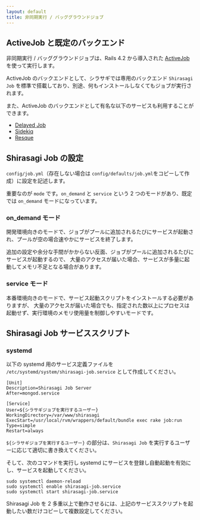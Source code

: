 ```yaml
---
layout: default
title: 非同期実行 / バッググラウンドジョブ
---
```


## ActiveJob と既定のバックエンド

非同期実行 / バッググラウンドジョブは、Rails 4.2 から導入された [ActiveJob](http://railsguides.jp/active_job_basics.html) を使って実行します。

ActiveJob のバックエンドとして、シラサギでは専用のバックエンド `Shirasagi Job` を標準で搭載しており、別途、何もインストールしなくてもジョブが実行されます。

また、ActiveJob のバックエンドとして有名な以下のサービスも利用することができます。

* [Delayed Job](https://github.com/collectiveidea/delayed_job)
* [Sidekiq](https://github.com/mperham/sidekiq)
* [Resque](https://github.com/resque/resque)

## Shirasagi Job の設定

`config/job.yml`（存在しない場合は `config/defaults/job.yml`をコピーして作成）に設定を記述します。

重要なのが `mode` です。`on_demand` と `service` という 2 つのモードがあり、既定では `on_demand` モードになっています。


### on_demand モード

開発環境向きのモードで、ジョブがプールに追加されるたびにサービスが起動され、プールが空の場合速やかにサービスを終了します。

追加の設定や余分な手間がかからない反面、ジョブがプールに追加されるたびにサービスが起動するので、
大量のアクセスが届いた場合、サービスが多量に起動してメモリ不足となる場合があります。

### service モード

本番環境向きのモードで、サービス起動スクリプトをインストールする必要がありますが、
大量のアクセスが届いた場合でも、指定された数以上にプロセスは起動せず、実行環境のメモリ使用量を制御しやすいモードです。


## Shirasagi Job サービススクリプト

### systemd

以下の systemd 用のサービス定義ファイルを `/etc/systemd/system/shirasagi-job.service` として作成してください。

```
[Unit]
Description=Shirasagi Job Server
After=mongod.service

[Service]
User=${シラサギジョブを実行するユーザー}
WorkingDirectory=/var/www/shirasagi
ExecStart=/usr/local/rvm/wrappers/default/bundle exec rake job:run
Type=simple
Restart=always
```

`${シラサギジョブを実行するユーザー}` の部分は、`Shirasagi Job` を実行するユーザーに応じて適切に書き換えてください。

そして、次のコマンドを実行し systemd にサービスを登録し自動起動を有効にし、サービスを起動してください。

```
sudo systemctl daemon-reload
sudo systemctl enable shirasagi-job.service
sudo systemctl start shirasagi-job.service
```

Shirasagi Job を 2 多重以上で動作させるには、上記のサービススクリプトを起動したい数だけコピーして複数設定してください。
